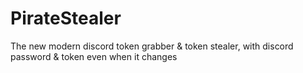 # PirateStealer
The new modern discord token grabber &amp; token stealer, with discord password &amp; token even when it changes

